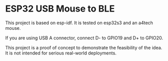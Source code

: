 # ESP32 USB Mouse to BLE

This project is based on esp-idf. It is tested on esp32s3 and an a4tech mouse.

If you are using USB A connector, connect D- to GPIO19 and D+ to GPIO20.

This project is a proof of concept to demonstrate the feasibility of the idea. It is not intended for serious real-world deployments.